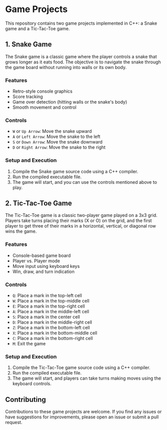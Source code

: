 # Game Projects

This repository contains two game projects implemented in C++: a Snake game and a Tic-Tac-Toe game.

## 1. Snake Game

The Snake game is a classic game where the player controls a snake that grows longer as it eats food. The objective is to navigate the snake through the game board without running into walls or its own body.

### Features

- Retro-style console graphics
- Score tracking
- Game over detection (hitting walls or the snake's body)
- Smooth movement and control

### Controls

- `W` or `Up Arrow`: Move the snake upward
- `A` or `Left Arrow`: Move the snake to the left
- `S` or `Down Arrow`: Move the snake downward
- `D` or `Right Arrow`: Move the snake to the right

### Setup and Execution

1. Compile the Snake game source code using a C++ compiler.
2. Run the compiled executable file.
3. The game will start, and you can use the controls mentioned above to play.

## 2. Tic-Tac-Toe Game

The Tic-Tac-Toe game is a classic two-player game played on a 3x3 grid. Players take turns placing their marks (X or O) on the grid, and the first player to get three of their marks in a horizontal, vertical, or diagonal row wins the game.

### Features

- Console-based game board
- Player vs. Player mode
- Move input using keyboard keys
- Win, draw, and turn indication

### Controls

- `Q`: Place a mark in the top-left cell
- `W`: Place a mark in the top-middle cell
- `E`: Place a mark in the top-right cell
- `A`: Place a mark in the middle-left cell
- `S`: Place a mark in the center cell
- `D`: Place a mark in the middle-right cell
- `Z`: Place a mark in the bottom-left cell
- `X`: Place a mark in the bottom-middle cell
- `C`: Place a mark in the bottom-right cell
- `M`: Exit the game

### Setup and Execution

1. Compile the Tic-Tac-Toe game source code using a C++ compiler.
2. Run the compiled executable file.
3. The game will start, and players can take turns making moves using the keyboard controls.

## Contributing

Contributions to these game projects are welcome. If you find any issues or have suggestions for improvements, please open an issue or submit a pull request.

